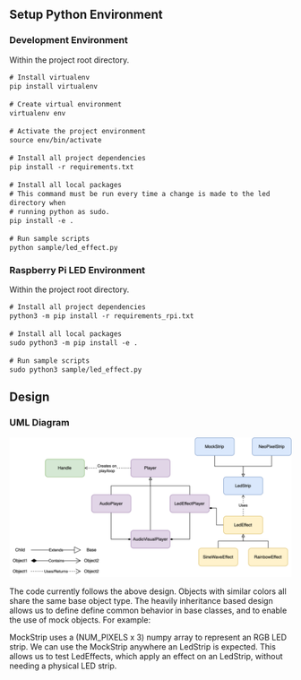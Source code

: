 ## Setup Python Environment

### Development Environment 
Within the project root directory.
```
# Install virtualenv
pip install virtualenv

# Create virtual environment
virtualenv env

# Activate the project environment
source env/bin/activate

# Install all project dependencies
pip install -r requirements.txt

# Install all local packages
# This command must be run every time a change is made to the led directory when
# running python as sudo.
pip install -e .

# Run sample scripts
python sample/led_effect.py
```

### Raspberry Pi LED Environment

Within the project root directory.
```
# Install all project dependencies
python3 -m pip install -r requirements_rpi.txt

# Install all local packages
sudo python3 -m pip install -e .

# Run sample scripts
sudo python3 sample/led_effect.py
```

## Design

### UML Diagram
![UML Design](app/files/images/design.png)

The code currently follows the above design. Objects with similar colors all share the same base object type. The heavily inheritance based design allows us to define define common behavior in base classes, and to enable the use of mock objects. For example:

MockStrip uses a (NUM_PIXELS x 3) numpy array to represent an RGB LED strip. We can use the MockStrip anywhere an LedStrip is expected. This allows us to test LedEffects, which apply an effect on an LedStrip, without needing a physical LED strip.